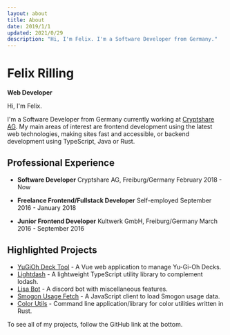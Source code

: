 ```yaml
---
layout: about
title: About
date: 2019/1/1
updated: 2021/0/29
description: "Hi, I'm Felix. I'm a Software Developer from Germany."
---
```


# Felix Rilling

**Web Developer**

Hi, I'm Felix.

I'm a Software Developer from Germany currently working at [Cryptshare AG](https://www.cryptshare.com/).
My main areas of interest are frontend development using the latest web technologies, making sites fast and accessible, or backend development using TypeScript, Java or Rust.

## Professional Experience

-   **Software Developer**
    Cryptshare AG, Freiburg/Germany
    February 2018 - Now

-   **Freelance Frontend/Fullstack Developer**
    Self-employed
    September 2016 - January 2018

-   **Junior Frontend Developer**
    Kultwerk GmbH, Freiburg/Germany
    March 2016 - September 2016

## Highlighted Projects

-   [YuGiOh Deck Tool](https://ygoprodeck.com/card-database/deck-prices/) - A Vue web application to manage Yu-Gi-Oh Decks.
-   [Lightdash](https://github.com/FelixRilling/lightdash) - A lightweight TypeScript utility library to complement lodash.
-   [Lisa Bot](https://github.com/FelixRilling/lisa-bot) - A discord bot with miscellaneous features.
-   [Smogon Usage Fetch](https://github.com/FelixRilling/smogon-usage-fetch) - A JavaScript client to load Smogon usage data.
-   [Color Utils](https://github.com/FelixRilling/color-utils) - Command line application/library for color utilities written in Rust.

To see all of my projects, follow the GitHub link at the bottom.
